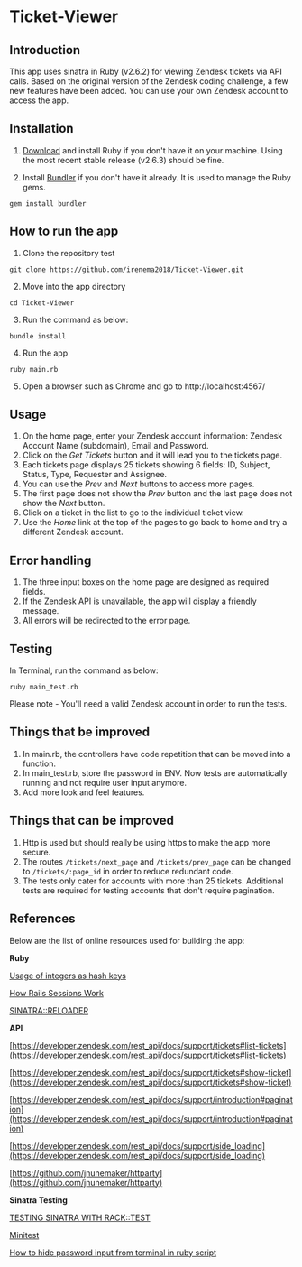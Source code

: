 # Ticket-Viewer

## Introduction
This app uses sinatra in Ruby (v2.6.2) for viewing Zendesk tickets via API calls. Based on the original version of the Zendesk coding challenge, a few new features have been added.  You can use your own Zendesk account to access the app. 

## Installation
1. [Download](https://www.ruby-lang.org/en/downloads/) and install Ruby if you don't have it on your machine. Using the most recent stable release (v2.6.3) should be fine.

2. Install [Bundler](https://bundler.io/) if you don't have it already. It is used to manage the Ruby gems.
```
gem install bundler
```

## How to run the app
1. Clone the repository test

```
git clone https://github.com/irenema2018/Ticket-Viewer.git
```

2. Move into the app directory

```
cd Ticket-Viewer
```

3. Run the command as below:

```
bundle install
```

4. Run the app

```
ruby main.rb
```

5. Open a browser such as Chrome and go to http://localhost:4567/

## Usage
1. On the home page, enter your Zendesk account information: Zendesk Account Name (subdomain), Email and Password. 
2. Click on the *Get Tickets* button and it will lead you to the tickets page.
3. Each tickets page displays 25 tickets showing 6 fields: ID, Subject, Status, Type, Requester and Assignee. 
4. You can use the *Prev* and *Next* buttons to access more pages.
5. The first page does not show the *Prev* button and the last page does not show the *Next* button. 
6. Click on a ticket in the list to go to the individual ticket view.
7. Use the *Home* link at the top of the pages to go back to home and try a different Zendesk account.

## Error handling
1. The three input boxes on the home page are designed as required fields.
2. If the Zendesk API is unavailable, the app will display a friendly message.
3. All errors will be redirected to the error page.

## Testing
In Terminal, run the command as below:
```
ruby main_test.rb
```
Please note - You'll need a valid Zendesk account in order to run the tests.

## Things that be improved
1. In main.rb, the controllers have code repetition that can be moved into a function. 
2. In main_test.rb, store the password in ENV. Now tests are automatically running and not require user input anymore.
3. Add more look and feel features.

## Things that can be improved 
1. Http is used but should really be using https to make the app more secure.
2. The routes `/tickets/next_page` and `/tickets/prev_page` can be changed to `/tickets/:page_id` in order to reduce redundant code.
3. The tests only cater for accounts with more than 25 tickets. Additional tests are required for testing accounts that don't require pagination.

## References
Below are the list of online resources used for building the app:

**Ruby**

[Usage of integers as hash keys](https://stackoverflow.com/questions/7694317/usage-of-integers-as-hash-keys)

[How Rails Sessions Work](https://www.justinweiss.com/articles/how-rails-sessions-work/)

[SINATRA::RELOADER](http://sinatrarb.com/contrib/reloader)

**API**

[https://developer.zendesk.com/rest_api/docs/support/tickets#list-tickets](https://developer.zendesk.com/rest_api/docs/support/tickets#list-tickets)

[https://developer.zendesk.com/rest_api/docs/support/tickets#show-ticket](https://developer.zendesk.com/rest_api/docs/support/tickets#show-ticket)

[https://developer.zendesk.com/rest_api/docs/support/introduction#pagination](https://developer.zendesk.com/rest_api/docs/support/introduction#pagination)

[https://developer.zendesk.com/rest_api/docs/support/side_loading](https://developer.zendesk.com/rest_api/docs/support/side_loading)

[https://github.com/jnunemaker/httparty](https://github.com/jnunemaker/httparty)

**Sinatra Testing**

[TESTING SINATRA WITH RACK::TEST](http://sinatrarb.com/testing.html)

[Minitest](http://recipes.sinatrarb.com/p/testing/minitest?)

[How to hide password input from terminal in ruby script](https://stackoverflow.com/questions/2338889/how-to-hide-password-input-from-terminal-in-ruby-script)
